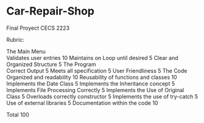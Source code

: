 # Car-Repair-Shop
Final Proyect CECS 2223

Rubric:
	
The Main Menu	 
Validates user entries 	              10
Maintains on Loop until desired	      5
Clear and Organized Structure	      5
The Program	 
Correct Output	                      5
Meets all specification       	      5
User Friendliness	              5
The Code	 
Organized and readability	      10
Reusability of functions and classes  10
Implements the Date Class	      5
Implements the Inheritance concept    5
Implements File Processing Correctly  5
Implements the Use of Original Class  5
Overloads correctly constructor       5
Implements the use of try-catch       5
Use of external libraries	      5
Documentation within the code	      10



Total	100

